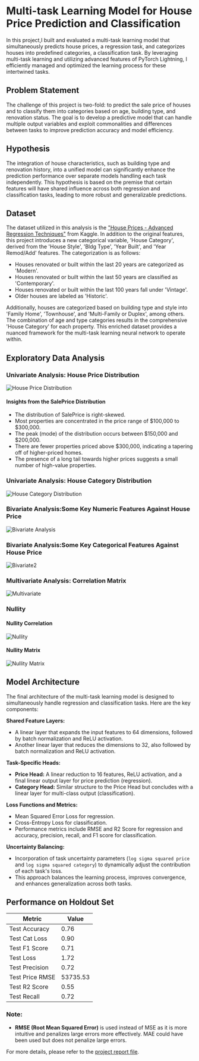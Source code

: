 # Multi-task Learning Model for House Price Prediction and Classification

In this project,I built and evaluated a multi-task learning model that simultaneously predicts house prices, a regression task, and categorizes houses into predefined categories, a classification task. By leveraging multi-task learning and utilizing advanced features of PyTorch Lightning, I efficiently managed and optimized the learning process for these intertwined tasks.

## Problem Statement
The challenge of this project is two-fold: to predict the sale price of houses and to classify them into categories based on age, building type, and renovation status. The goal is to develop a predictive model that can handle multiple output variables and exploit commonalities and differences between tasks to improve prediction accuracy and model efficiency.

## Hypothesis
The integration of house characteristics, such as building type and renovation history, into a unified model can significantly enhance the prediction performance over separate models handling each task independently. This hypothesis is based on the premise that certain features will have shared influence across both regression and classification tasks, leading to more robust and generalizable predictions.

## Dataset
The dataset utilized in this analysis is the ["House Prices - Advanced Regression Techniques"](https://www.kaggle.com/c/house-prices-advanced-regression-techniques/data) from Kaggle. In addition to the original features, this project introduces a new categorical variable, 'House Category', derived from the 'House Style', 'Bldg Type', 'Year Built', and 'Year Remod/Add' features. The categorization is as follows:

- Houses renovated or built within the last 20 years are categorized as 'Modern'.
- Houses renovated or built within the last 50 years are classified as 'Contemporary'.
- Houses renovated or built within the last 100 years fall under 'Vintage'.
- Older houses are labeled as 'Historic'.

Additionally, houses are categorized based on building type and style into 'Family Home', 'Townhouse', and 'Multi-Family or Duplex', among others. The combination of age and type categories results in the comprehensive 'House Category' for each property. This enriched dataset provides a nuanced framework for the multi-task learning neural network to operate within.

## Exploratory Data Analysis

### Univariate Analysis: House Price Distribution 
![House Price Distribution](https://github.com/Abdul-AA/Multitask-Learning-House-Price-and-Category-Prediction/blob/5b9d8f4f805194cb869fb55827aa9d6428f318d6/Plots/House%20price.png)
#### Insights from the SalePrice Distribution

- The distribution of SalePrice is right-skewed.
- Most properties are concentrated in the price range of \$100,000 to \$300,000.
- The peak (mode) of the distribution occurs between \$150,000 and \$200,000.
- There are fewer properties priced above \$300,000, indicating a tapering off of higher-priced homes.
- The presence of a long tail towards higher prices suggests a small number of high-value properties.


### Univariate Analysis: House Category Distribution
![House Category Distribution](https://github.com/Abdul-AA/Multitask-Learning-House-Price-and-Category-Prediction/blob/39bed33ccc21bd6ea500bc0d503eca5308a180c7/Plots/House%20cat.png)

### Bivariate Analysis:Some Key Numeric Features Against House Price
![Bivariate Analysis](https://github.com/Abdul-AA/Multitask-Learning-House-Price-and-Category-Prediction/blob/48d9521fae3a4ca9d36dc40a3d6f848155a9c8fc/Plots/Bivariate.png)
### Bivariate Analysis:Some Key Categorical Features Against House Price
![Bivariate2](https://github.com/Abdul-AA/Multitask-Learning-House-Price-and-Category-Prediction/blob/3e906e33cd7ea41a12b401c49a37b63b4a53df44/Plots/Bivariate2.png)
### Multivariate Analysis: Correlation Matrix
![Multivariate](https://github.com/Abdul-AA/Multitask-Learning-House-Price-and-Category-Prediction/blob/070fdfc39f3aaee3815a64f27a415e0af0e846cd/Plots/heatmap.png)


### Nullity 
#### Nullity Correlation
![Nullity](https://github.com/Abdul-AA/Multitask-Learning-House-Price-and-Category-Prediction/blob/cfd7a9ecc0d4c7dbe7fc04c611ce9c5f7e2e6392/Plots/Screen%20Shot%202024-05-25%20at%207.53.20%20AM.png)
#### Nullity Matrix
![Nullity Matrix](https://github.com/Abdul-AA/Multitask-Learning-House-Price-and-Category-Prediction/blob/924a5eabb26e18b340bddc1d969ff8aba497f47d/Plots/Screen%20Shot%202024-05-25%20at%207.53.31%20AM.png)

## Model Architecture

The final architecture of the multi-task learning model is designed to simultaneously handle regression and classification tasks. Here are the key components:

**Shared Feature Layers:**
- A linear layer that expands the input features to 64 dimensions, followed by batch normalization and ReLU activation.
- Another linear layer that reduces the dimensions to 32, also followed by batch normalization and ReLU activation.

**Task-Specific Heads:**
- **Price Head:** A linear reduction to 16 features, ReLU activation, and a final linear output layer for price prediction (regression).
- **Category Head:** Similar structure to the Price Head but concludes with a linear layer for multi-class output (classification).

**Loss Functions and Metrics:**
- Mean Squared Error Loss for regression.
- Cross-Entropy Loss for classification.
- Performance metrics include RMSE and R2 Score for regression and accuracy, precision, recall, and F1 score for classification.

**Uncertainty Balancing:**
- Incorporation of task uncertainty parameters (`log sigma squared price` and `log sigma squared category`) to dynamically adjust the contribution of each task's loss.
- This approach balances the learning process, improves convergence, and enhances generalization across both tasks.


## Performance on Holdout Set

| Metric            | Value     |
|-------------------|-----------|
| Test Accuracy     | 0.76      |
| Test Cat Loss     | 0.90      |
| Test F1 Score     | 0.71      |
| Test Loss         | 1.72      |
| Test Precision    | 0.72     |
| Test Price RMSE   | 53735.53  |
| Test R2 Score     | 0.55      |
| Test Recall       | 0.72      |

### Note:
- **RMSE (Root Mean Squared Error)** is used instead of MSE as it is more intuitive and penalizes large errors more effectively. MAE could have been used but does not penalize large errors.


For more details, please refer to the [project report file](https://github.com/Abdul-AA/Multitask-Learning-House-Price-and-Category-Prediction/blob/476991e53d2444001b4f6f9385e1e7f9a708202e/Report.pdf).
